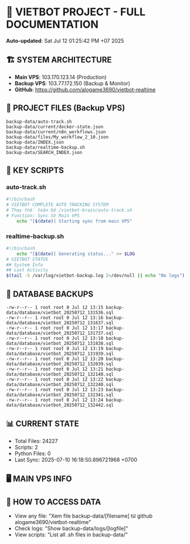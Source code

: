 # 🤖 VIETBOT PROJECT - FULL DOCUMENTATION
**Auto-updated**: Sat Jul 12 01:25:42 PM +07 2025

## 🏗️ SYSTEM ARCHITECTURE
- **Main VPS**: 103.170.123.14 (Production)
- **Backup VPS**: 103.77.172.150 (Backup & Monitor)
- **GitHub**: https://github.com/alogame3690/vietbot-realtime

## 📁 PROJECT FILES (Backup VPS)
```
backup-data/auto-track.sh
backup-data/current/docker-state.json
backup-data/current/n8n_workflows.json
backup-data/files/My_workflow_2_10.json
backup-data/INDEX.json
backup-data/realtime-backup.sh
backup-data/SEARCH_INDEX.json
```

## 🔧 KEY SCRIPTS
### auto-track.sh
```bash
#!/bin/bash
# VIETBOT COMPLETE AUTO TRACKING SYSTEM
# Thay thế toàn bộ /vietbot-brain/auto-track.sh
# Function: Sync từ Main VPS
    echo "[$(date)] Starting sync from main VPS"
```
### realtime-backup.sh
```bash
#!/bin/bash
    echo "[$(date)] Generating status..." >> $LOG
# VIETBOT STATUS
## System Info
## Last Activity
$(tail -5 /var/log/vietbot-backup.log 2>/dev/null || echo "No logs")
```

## 💾 DATABASE BACKUPS
```
-rw-r--r-- 1 root root 0 Jul 12 13:15 backup-data/database/vietbot_20250712_131536.sql
-rw-r--r-- 1 root root 0 Jul 12 13:16 backup-data/database/vietbot_20250712_131637.sql
-rw-r--r-- 1 root root 0 Jul 12 13:17 backup-data/database/vietbot_20250712_131737.sql
-rw-r--r-- 1 root root 0 Jul 12 13:18 backup-data/database/vietbot_20250712_131838.sql
-rw-r--r-- 1 root root 0 Jul 12 13:19 backup-data/database/vietbot_20250712_131939.sql
-rw-r--r-- 1 root root 0 Jul 12 13:20 backup-data/database/vietbot_20250712_132039.sql
-rw-r--r-- 1 root root 0 Jul 12 13:21 backup-data/database/vietbot_20250712_132140.sql
-rw-r--r-- 1 root root 0 Jul 12 13:22 backup-data/database/vietbot_20250712_132240.sql
-rw-r--r-- 1 root root 0 Jul 12 13:23 backup-data/database/vietbot_20250712_132341.sql
-rw-r--r-- 1 root root 0 Jul 12 13:24 backup-data/database/vietbot_20250712_132442.sql
```

## 📊 CURRENT STATE
- Total Files: 24227
- Scripts: 2
- Python Files: 0
- Last Sync: 2025-07-10 16:18:50.896721968 +0700

## 🖥️ MAIN VPS INFO


## 🚨 HOW TO ACCESS DATA
- View any file: "Xem file backup-data/[filename] từ github alogame3690/vietbot-realtime"
- Check logs: "Show backup-data/logs/[logfile]"
- View scripts: "List all .sh files in backup-data/"
